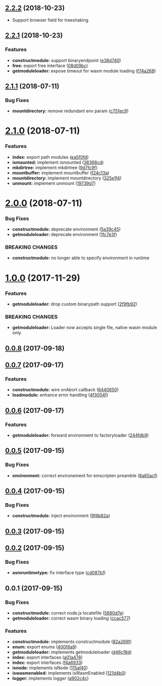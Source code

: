 <a name="2.2.2"></a>
## [2.2.2](https://github.com/kwonoj/emscripten-wasm-loader/compare/v2.2.1...v2.2.2) (2018-10-23)

- Support browser field for treeshaking


<a name="2.2.1"></a>
## [2.2.1](https://github.com/kwonoj/emscripten-wasm-loader/compare/v2.1.1...v2.2.1) (2018-10-23)


### Features

* **constructmodule:** support binaryendpoint ([e38d740](https://github.com/kwonoj/emscripten-wasm-loader/commit/e38d740))
* **free:** export free interface ([08d09bc](https://github.com/kwonoj/emscripten-wasm-loader/commit/08d09bc))
* **getmoduleloader:** expose timeout for wasm module loading ([f74a268](https://github.com/kwonoj/emscripten-wasm-loader/commit/f74a268))



<a name="2.1.1"></a>
## [2.1.1](https://github.com/kwonoj/emscripten-wasm-loader/compare/v2.1.0...v2.1.1) (2018-07-11)


### Bug Fixes

* **mountdirectory:** remove redundant env param ([c751ec9](https://github.com/kwonoj/emscripten-wasm-loader/commit/c751ec9))



<a name="2.1.0"></a>
# [2.1.0](https://github.com/kwonoj/emscripten-wasm-loader/compare/v2.0.0...v2.1.0) (2018-07-11)


### Features

* **index:** export path modules ([ea5f0fd](https://github.com/kwonoj/emscripten-wasm-loader/commit/ea5f0fd))
* **ismounted:** implement ismounted ([38368cd](https://github.com/kwonoj/emscripten-wasm-loader/commit/38368cd))
* **mkdirtree:** implement mkdirtree ([9d7fc9f](https://github.com/kwonoj/emscripten-wasm-loader/commit/9d7fc9f))
* **mountbuffer:** implement mountbuffer ([f24c13a](https://github.com/kwonoj/emscripten-wasm-loader/commit/f24c13a))
* **mountdirectory:** implement mountdirectory ([325e1f4](https://github.com/kwonoj/emscripten-wasm-loader/commit/325e1f4))
* **unmount:** implement unmount ([19739d7](https://github.com/kwonoj/emscripten-wasm-loader/commit/19739d7))



<a name="2.0.0"></a>
# [2.0.0](https://github.com/kwonoj/emscripten-wasm-loader/compare/v1.0.0...v2.0.0) (2018-07-11)


### Bug Fixes

* **constructmodule:** deprecate environment ([5a39c45](https://github.com/kwonoj/emscripten-wasm-loader/commit/5a39c45))
* **getmoduleloader:** deprecate environment ([1fc7e3f](https://github.com/kwonoj/emscripten-wasm-loader/commit/1fc7e3f))


### BREAKING CHANGES

* **constructmodule:** no longer able to specify environment in runtime



<a name="1.0.0"></a>
# [1.0.0](https://github.com/kwonoj/emscripten-wasm-loader/compare/v0.0.8...v1.0.0) (2017-11-29)


### Features

* **getmoduleloader:** drop custom binarypath support ([2f9fb92](https://github.com/kwonoj/emscripten-wasm-loader/commit/2f9fb92))


### BREAKING CHANGES

* **getmoduleloader:** Loader now accepts single file, native wasm module only



<a name="0.0.8"></a>
## [0.0.8](https://github.com/kwonoj/emscripten-wasm-loader/compare/v0.0.7...v0.0.8) (2017-09-18)



<a name="0.0.7"></a>
## [0.0.7](https://github.com/kwonoj/emscripten-wasm-loader/compare/v0.0.6...v0.0.7) (2017-09-17)


### Features

* **constructmodule:** wire onAbort callback ([6440650](https://github.com/kwonoj/emscripten-wasm-loader/commit/6440650))
* **loadmodule:** enhance error handling ([4f3004f](https://github.com/kwonoj/emscripten-wasm-loader/commit/4f3004f))



<a name="0.0.6"></a>
## [0.0.6](https://github.com/kwonoj/emscripten-wasm-loader/compare/v0.0.5...v0.0.6) (2017-09-17)


### Features

* **getmoduleloader:** forward environment to factoryloader ([244fdb9](https://github.com/kwonoj/emscripten-wasm-loader/commit/244fdb9))



<a name="0.0.5"></a>
## [0.0.5](https://github.com/kwonoj/emscripten-wasm-loader/compare/v0.0.4...v0.0.5) (2017-09-15)


### Bug Fixes

* **environment:** correct environement for emscripten preamble ([8a65acf](https://github.com/kwonoj/emscripten-wasm-loader/commit/8a65acf))



<a name="0.0.4"></a>
## [0.0.4](https://github.com/kwonoj/emscripten-wasm-loader/compare/v0.0.3...v0.0.4) (2017-09-15)


### Bug Fixes

* **constructmodule:** inject environment ([9f4b82a](https://github.com/kwonoj/emscripten-wasm-loader/commit/9f4b82a))



<a name="0.0.3"></a>
## [0.0.3](https://github.com/kwonoj/emscripten-wasm-loader/compare/v0.0.2...v0.0.3) (2017-09-15)



<a name="0.0.2"></a>
## [0.0.2](https://github.com/kwonoj/emscripten-wasm-loader/compare/v0.0.1...v0.0.2) (2017-09-15)


### Bug Fixes

* **asmruntimetype:** fix interface type ([cd087b1](https://github.com/kwonoj/emscripten-wasm-loader/commit/cd087b1))



<a name="0.0.1"></a>
## 0.0.1 (2017-09-15)


### Bug Fixes

* **constructmodule:** correct node.js locatefile ([5680d7e](https://github.com/kwonoj/emscripten-wasm-loader/commit/5680d7e))
* **getmoduleloader:** correct wasm binary loading ([ccac577](https://github.com/kwonoj/emscripten-wasm-loader/commit/ccac577))


### Features

* **constructmodule:** implements constructmodule ([82a269f](https://github.com/kwonoj/emscripten-wasm-loader/commit/82a269f))
* **enum:** export enums ([400f8a9](https://github.com/kwonoj/emscripten-wasm-loader/commit/400f8a9))
* **getmoduleloader:** implements getmoduleloader ([d46c18d](https://github.com/kwonoj/emscripten-wasm-loader/commit/d46c18d))
* **index:** export interfaces ([a01a478](https://github.com/kwonoj/emscripten-wasm-loader/commit/a01a478))
* **index:** export interfaces ([f4a6933](https://github.com/kwonoj/emscripten-wasm-loader/commit/f4a6933))
* **isnode:** implements isNode ([115af40](https://github.com/kwonoj/emscripten-wasm-loader/commit/115af40))
* **iswasmenabled:** implements isWasmEnabled ([121d4b0](https://github.com/kwonoj/emscripten-wasm-loader/commit/121d4b0))
* **logger:** implements logger ([a902c4c](https://github.com/kwonoj/emscripten-wasm-loader/commit/a902c4c))



